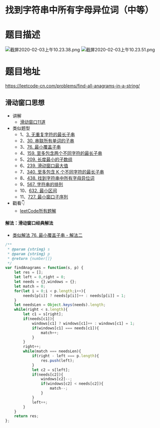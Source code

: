 # 找到字符串中所有字母异位词（中等）
# 题目描述
![截屏2020-02-03上午10.23.38.png](https://pic.leetcode-cn.com/a7530831ee18fe1a5476c4eb272b1928081e2dc8dc2ad917f57a8d15971ec5fe-%E6%88%AA%E5%B1%8F2020-02-03%E4%B8%8A%E5%8D%8810.23.38.png)
![截屏2020-02-03上午10.23.51.png](https://pic.leetcode-cn.com/4f92471dc55715266ce682871aec0c2e255cb451c2ae8e3900b77d1284a82462-%E6%88%AA%E5%B1%8F2020-02-03%E4%B8%8A%E5%8D%8810.23.51.png)
# 题目地址
<https://leetcode-cn.com/problems/find-all-anagrams-in-a-string/>
## 滑动窗口思想
+ 讲解
  + [滑动窗口11道](https://github.com/Alex660/Algorithms-and-data-structures/blob/master/demos/%E6%BB%91%E5%8A%A8%E7%AA%97%E5%8F%A311%E9%81%93.md)
+ 类似题型
  + 1、[3. 无重复字符的最长子串](https://leetcode-cn.com/problems/longest-substring-without-repeating-characters/)
  + 2、[30. 串联所有单词的子串](https://leetcode-cn.com/problems/substring-with-concatenation-of-all-words/)
  + 3、[76. 最小覆盖子串](https://leetcode-cn.com/problems/minimum-window-substring/)
  + 4、[159. 至多包含两个不同字符的最长子串](https://leetcode-cn.com/problems/longest-substring-with-at-most-two-distinct-characters/)
  + 5、[209. 长度最小的子数组](https://leetcode-cn.com/problems/minimum-size-subarray-sum/)
  + 6、[239. 滑动窗口最大值](https://leetcode-cn.com/problems/sliding-window-maximum/)
  + 7、[340. 至多包含 K 个不同字符的最长子串](https://leetcode-cn.com/problems/longest-substring-with-at-most-k-distinct-characters/)
  + 8、[438. 找到字符串中所有字母异位词](https://leetcode-cn.com/problems/find-all-anagrams-in-a-string/)
  + 9、[567. 字符串的排列](https://leetcode-cn.com/problems/permutation-in-string/)
  + 10、[632. 最小区间](https://leetcode-cn.com/problems/smallest-range-covering-elements-from-k-lists/)
  + 11、[727. 最小窗口子序列](https://leetcode-cn.com/problems/minimum-window-subsequence/)
+ 戳看👇
  + [leetCode所有题解](https://github.com/Alex660/leetcode)
#### 解法：滑动窗口经典解法
+ [类似解法 76. 最小覆盖子串 - 解法二](https://leetcode-cn.com/problems/minimum-window-substring/solution/76-zui-xiao-fu-gai-zi-chuan-by-alexer-660/)
```javascript
/**
 * @param {string} s
 * @param {string} p
 * @return {number[]}
 */
var findAnagrams = function(s, p) {
    let res = [];
    let left = 0,right = 0;
    let needs = {},windows = {};
    let match = 0;
    for(let i = 0;i < p.length;i++){
        needs[p[i]] ? needs[p[i]]++ : needs[p[i]] = 1;
    }
    let needsLen = Object.keys(needs).length;
    while(right < s.length){
        let c1 = s[right];
        if(needs[c1]){
            windows[c1] ? windows[c1]++ : windows[c1] = 1;
            if(windows[c1] === needs[c1]){
                match++;
            }
        }
        right++;
        while(match === needsLen){
            if(right - left === p.length){
                res.push(left);
            }
            let c2 = s[left];
            if(needs[c2]){
                windows[c2]--;
                if(windows[c2] < needs[c2]){
                    match--;
                }
            }
            left++;
        }
    }
    return res;
};
```